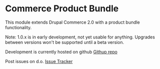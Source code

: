 Commerce Product Bundle
=================

This module extends Drupal Commerce 2.0 with a product bundle functionality.

Note: 1.0.x is in early development, not yet usable for anything. Upgrades
between versions won't be supported until a beta version.

Development is currently hosted on github
[Githup repo](https://github.com/olafkarsten/commerce_product_bundle)


Post issues on d.o.
[Issue Tracker](https://www.drupal.org/project/issues/commerce_product_bundle)
